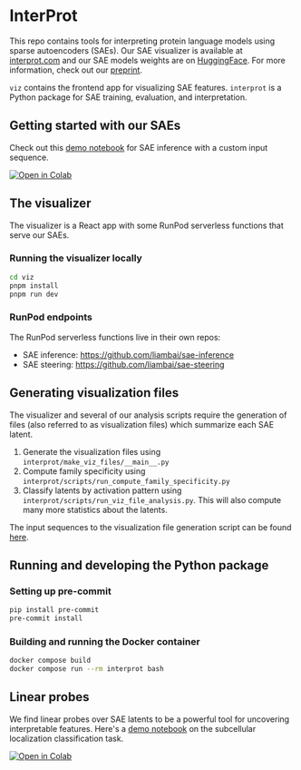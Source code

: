 # InterProt

This repo contains tools for interpreting protein language models using sparse autoencoders (SAEs). Our SAE visualizer is available at [interprot.com](https://interprot.com) and our SAE models weights are on [HuggingFace](https://huggingface.co/liambai/InterProt-ESM2-SAEs). For more information, check out our [preprint](https://www.biorxiv.org/content/10.1101/2025.02.06.636901v1).

`viz` contains the frontend app for visualizing SAE features. `interprot` is a Python package for SAE training, evaluation, and interpretation.

## Getting started with our SAEs

Check out this [demo notebook](./notebooks/sae_inference.ipynb) for SAE inference with a custom input sequence.

[![Open in Colab](https://colab.research.google.com/assets/colab-badge.svg)](https://colab.research.google.com/github/etowahadams/interprot/blob/main/notebooks/sae_inference.ipynb)

## The visualizer

The visualizer is a React app with some RunPod serverless functions that serve our SAEs.

### Running the visualizer locally

```bash
cd viz
pnpm install
pnpm run dev
```

### RunPod endpoints

The RunPod serverless functions live in their own repos:

- SAE inference: https://github.com/liambai/sae-inference
- SAE steering: https://github.com/liambai/sae-steering

## Generating visualization files

The visualizer and several of our analysis scripts require the generation of files (also referred to as visualization files) which summarize each SAE latent. 

1. Generate the visualization files using `interprot/make_viz_files/__main__.py`
2. Compute family specificity using `interprot/scripts/run_compute_family_specificity.py`
2. Classify latents by activation pattern using `interprot/scripts/run_viz_file_analysis.py`. This will also
compute many more statistics about the latents.

The input sequences to the visualization file generation script can be found [here](https://drive.google.com/file/d/1JwVzxDAlgWNe0qoTKbUozvqBxwcmMebB/view?usp=sharing).


## Running and developing the Python package

### Setting up pre-commit

```bash
pip install pre-commit
pre-commit install
```

### Building and running the Docker container

```bash
docker compose build
docker compose run --rm interprot bash
```

## Linear probes

We find linear probes over SAE latents to be a powerful tool for uncovering interpretable features. Here's a [demo notebook](./notebooks/subcellular_localization_linear_probe.ipynb) on the subcellular localization classification task.

[![Open in Colab](https://colab.research.google.com/assets/colab-badge.svg)](https://colab.research.google.com/github/etowahadams/interprot/blob/main/notebooks/subcellular_localization_linear_probe.ipynb)
